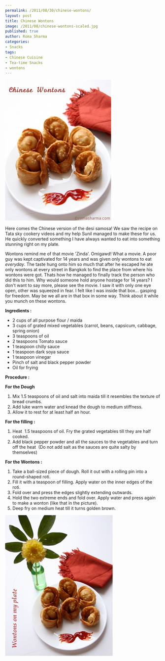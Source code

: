 ```yaml
--- 
permalink: /2011/08/30/chinese-wontons/
layout: post
title: Chinese Wontons
image: /2011/08/chinese-wontons-scaled.jpg
published: true
author: Roma Sharma
categories: 
- Snacks
tags:
- Chinese Cuisine
- Tea-time Snacks
- wontons
---
```

<a href="/2011/08/chinese-wontons-scaled.jpg"><img class="alignnone size-full wp-image-2407" title="chinese wontons scaled" src="/2011/08/chinese-wontons-scaled.jpg" alt="" width="344" height="455" /></a>

Here comes the Chinese version of the desi samosa! We saw the recipe on Tata sky cookery videos and my help Sunil managed to make these for us. He quickly converted something I have always wanted to eat into something stunning right on my plate.<!--more-->

Wontons remind me of that movie 'Zinda'. Omigawd! What a movie. A poor guy was kept captivated for 14 years and was given only wontons to eat <em>everyday</em>. The taste hung onto him so much that after he escaped he ate only wontons at every street in Bangkok to find the place from where his wontons were got. Thats how he managed to finally track the person who did this to him. Why would someone hold anyone hostage for 14 years? I don't want to say more, please see the movie. I saw it with only one eye open, other was squeezed in fear. I felt like I was inside that box... gasping for freedom. May be we all are in that box in some way. Think about it while you munch on these wontons.

<strong>Ingredients :</strong>
<ul>
	<li>2 cups of all purpose flour / maida</li>
	<li>3 cups of grated mixed vegetables (carrot, beans, capsicum, cabbage, spring onion)</li>
	<li>3 teaspoons of oil</li>
	<li>2 teaspoons Tomato sauce</li>
	<li>1 teaspoon chilly sauce</li>
	<li>1 teaspoon dark soya sauce</li>
	<li>1 teaspoon vinegar</li>
	<li>Pinch of salt and black pepper powder</li>
	<li>Oil for frying</li>
</ul>
<strong>Procedure :</strong>

<strong>For the Dough</strong>
<ol>
	<li>Mix 1.5 teaspoons of oil and salt into maida till it resembles the texture of bread crumbs.</li>
	<li>Add luke warm water and knead the dough to medium stiffness.</li>
	<li>Allow it to rest for at least half an hour.</li>
</ol>
<strong>For the filling :</strong>
<ol>
	<li>Heat  1.5 teaspoons of oil. Fry the grated vegetables till they are half cooked.</li>
	<li>Add black pepper powder and all the sauces to the vegetables and turn off the heat  (Do not add salt as the sauces are quite salty by themselves)</li>
</ol>
<strong>For the Wontons :</strong>
<ol>
	<li>Take a ball-sized piece of dough. Roll it out with a rolling pin into a round-shaped roti.</li>
	<li>Fill it with a teaspoon of filling. Apply water on the inner edges of the roti.</li>
	<li>Fold over and press the edges slightly extending outwards.</li>
	<li>Hold the two extreme ends and fold over. Apply water and press again to make a wonton (like that in the picture).</li>
	<li>Deep fry on medium heat till it turns golden brown.</li>
</ol>
<a href="/2011/08/wontons-plated.jpg"><img class="alignnone size-full wp-image-2421" title="wontons plated" src="/2011/08/wontons-plated.jpg" alt="" width="349" height="455" /></a>
